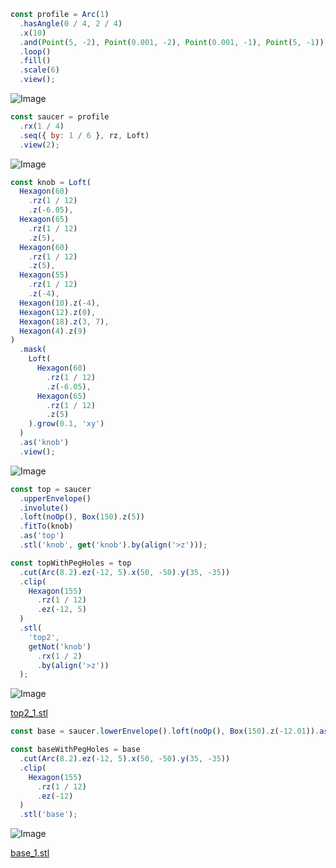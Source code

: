 ```JavaScript
const profile = Arc(1)
  .hasAngle(0 / 4, 2 / 4)
  .x(10)
  .and(Point(5, -2), Point(0.001, -2), Point(0.001, -1), Point(5, -1))
  .loop()
  .fill()
  .scale(6)
  .view();
```

![Image](saucer.md.0.png)

```JavaScript
const saucer = profile
  .rx(1 / 4)
  .seq({ by: 1 / 6 }, rz, Loft)
  .view(2);
```

![Image](saucer.md.1.png)

```JavaScript
const knob = Loft(
  Hexagon(60)
    .rz(1 / 12)
    .z(-6.05),
  Hexagon(65)
    .rz(1 / 12)
    .z(5),
  Hexagon(60)
    .rz(1 / 12)
    .z(5),
  Hexagon(55)
    .rz(1 / 12)
    .z(-4),
  Hexagon(10).z(-4),
  Hexagon(12).z(0),
  Hexagon(18).z(3, 7),
  Hexagon(4).z(9)
)
  .mask(
    Loft(
      Hexagon(60)
        .rz(1 / 12)
        .z(-6.05),
      Hexagon(65)
        .rz(1 / 12)
        .z(5)
    ).grow(0.1, 'xy')
  )
  .as('knob')
  .view();
```

![Image](saucer.md.2.png)

```JavaScript
const top = saucer
  .upperEnvelope()
  .involute()
  .loft(noOp(), Box(150).z(5))
  .fitTo(knob)
  .as('top')
  .stl('knob', get('knob').by(align('>z')));
```

```JavaScript
const topWithPegHoles = top
  .cut(Arc(8.2).ez(-12, 5).x(50, -50).y(35, -35))
  .clip(
    Hexagon(155)
      .rz(1 / 12)
      .ez(-12, 5)
  )
  .stl(
    'top2',
    getNot('knob')
      .rx(1 / 2)
      .by(align('>z'))
  );
```

![Image](saucer.md.3.png)

[top2_1.stl](saucer.top2_1.stl)

```JavaScript
const base = saucer.lowerEnvelope().loft(noOp(), Box(150).z(-12.01)).as('base');
```

```JavaScript
const baseWithPegHoles = base
  .cut(Arc(8.2).ez(-12, 5).x(50, -50).y(35, -35))
  .clip(
    Hexagon(155)
      .rz(1 / 12)
      .ez(-12)
  )
  .stl('base');
```

![Image](saucer.md.4.png)

[base_1.stl](saucer.base_1.stl)
